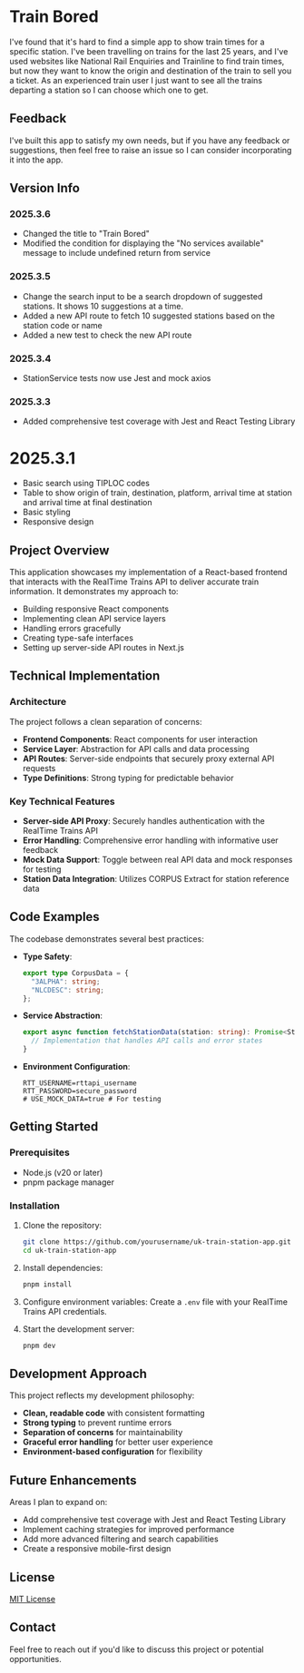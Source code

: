 # Train Bored

I've found that it's hard to find a simple app to show train times for a specific station. I've been travelling on trains for the last 25 years, and I've used websites like National Rail Enquiries and Trainline to find train times, but now they want to know the origin and destination of the train to sell you a ticket. As an experienced train user I just want to see all the trains departing a station so I can choose which one to get.

## Feedback
I've built this app to satisfy my own needs, but if you have any feedback or suggestions, then feel free to raise an issue so I can consider incorporating it into the app.

## Version Info

### 2025.3.6
- Changed the title to "Train Bored"
- Modified the condition for displaying the "No services available" message to include undefined return from service

### 2025.3.5
- Change the search input to be a search dropdown of suggested stations. It shows 10 suggestions at a time.
- Added a new API route to fetch 10 suggested stations based on the station code or name
- Added a new test to check the new API route

### 2025.3.4
- StationService tests now use Jest and mock axios

### 2025.3.3
- Added comprehensive test coverage with Jest and React Testing Library

# 2025.3.1
- Basic search using TIPLOC codes
- Table to show origin of train, destination, platform, arrival time at station and arrival time at final destination 
- Basic styling
- Responsive design


## Project Overview

This application showcases my implementation of a React-based frontend that interacts with the RealTime Trains API to deliver accurate train information. It demonstrates my approach to:

- Building responsive React components
- Implementing clean API service layers
- Handling errors gracefully
- Creating type-safe interfaces
- Setting up server-side API routes in Next.js

## Technical Implementation

### Architecture

The project follows a clean separation of concerns:

- **Frontend Components**: React components for user interaction
- **Service Layer**: Abstraction for API calls and data processing
- **API Routes**: Server-side endpoints that securely proxy external API requests
- **Type Definitions**: Strong typing for predictable behavior

### Key Technical Features

- **Server-side API Proxy**: Securely handles authentication with the RealTime Trains API
- **Error Handling**: Comprehensive error handling with informative user feedback
- **Mock Data Support**: Toggle between real API data and mock responses for testing
- **Station Data Integration**: Utilizes CORPUS Extract for station reference data

## Code Examples

The codebase demonstrates several best practices:

- **Type Safety**:
  ```typescript
  export type CorpusData = {
    "3ALPHA": string;
    "NLCDESC": string;
  };
  ```

- **Service Abstraction**:
  ```typescript
  export async function fetchStationData(station: string): Promise<StationData> {
    // Implementation that handles API calls and error states
  }
  ```

- **Environment Configuration**:
  ```
  RTT_USERNAME=rttapi_username
  RTT_PASSWORD=secure_password
  # USE_MOCK_DATA=true # For testing
  ```

## Getting Started

### Prerequisites

- Node.js (v20 or later)
- pnpm package manager

### Installation

1. Clone the repository:
   ```bash
   git clone https://github.com/yourusername/uk-train-station-app.git
   cd uk-train-station-app
   ```

2. Install dependencies:
   ```bash
   pnpm install
   ```

3. Configure environment variables:
   Create a `.env` file with your RealTime Trains API credentials.

4. Start the development server:
   ```bash
   pnpm dev
   ```

## Development Approach

This project reflects my development philosophy:

- **Clean, readable code** with consistent formatting
- **Strong typing** to prevent runtime errors
- **Separation of concerns** for maintainability
- **Graceful error handling** for better user experience
- **Environment-based configuration** for flexibility

## Future Enhancements

Areas I plan to expand on:

- Add comprehensive test coverage with Jest and React Testing Library
- Implement caching strategies for improved performance
- Add more advanced filtering and search capabilities
- Create a responsive mobile-first design

## License

[MIT License](LICENSE)

## Contact

Feel free to reach out if you'd like to discuss this project or potential opportunities.

